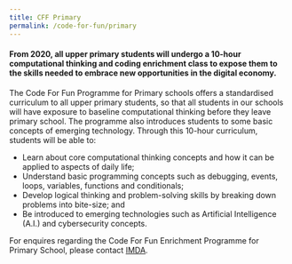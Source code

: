 ```yaml
---
title: CFF Primary
permalink: /code-for-fun/primary
---
```

#### From 2020, all upper primary students will undergo a 10-hour computational thinking and coding enrichment class to expose them to the skills needed to embrace new opportunities in the digital economy.


The Code For Fun Programme for Primary schools offers a standardised curriculum to all upper primary students, so that all students in our schools will have exposure to baseline computational thinking before they leave primary school. The programme also introduces students to some basic concepts of emerging technology.
Through this 10-hour curriculum, students will be able to:

* Learn about core computational thinking concepts and how it can be applied to aspects of daily life;
* Understand basic programming concepts such as debugging, events, loops, variables, functions and conditionals;
* Develop logical thinking and problem-solving skills by breaking down problems into bite-size; and
* Be introduced to emerging technologies such as Artificial Intelligence (A.I.) and cybersecurity concepts.

For enquires regarding the Code For Fun Enrichment Programme for Primary School, please contact [IMDA](mailto:colin_chang@imda.gov.sg). 